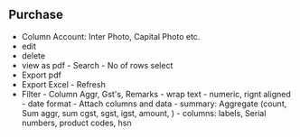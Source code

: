 ## Purchase
- Column Account: Inter Photo, Capital Photo etc.
- edit
- delete
- view as pdf
																									- Search
																									- No of rows select
- Export pdf
- Export Excel
																									- Refresh
- Filter
																									- Column Aggr, Gst's, Remarks
																									- wrap text
																									- numeric, rignt aligned
																									- date format
																									- Attach columns and data
																									- summary: Aggregate (count, Sum aggr, sum cgst, sgst, igst, amount, )
																									- columns: labels, Serial numbers, product codes, hsn